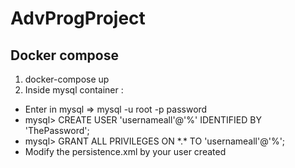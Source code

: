 # AdvProgProject

## Docker compose

1. docker-compose up
2. Inside mysql container :
- Enter in mysql => mysql -u root -p password
- mysql> CREATE USER 'usernameall'@'%' IDENTIFIED BY 'ThePassword';
- mysql> GRANT ALL PRIVILEGES ON \*.* TO 'usernameall'@'%';
- Modify the persistence.xml by your user created
